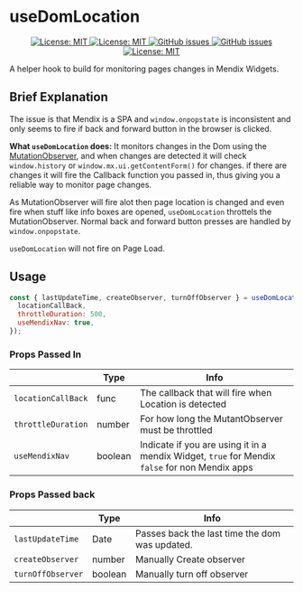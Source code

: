 <h1>useDomLocation</h1>
<p align="center">
  <a href="">
    <img alt="License: MIT" src="https://img.shields.io/badge/Status-Beta-blue?style=for-the-badge" target="_blank" />
  </a>
  <a href="">
    <img alt="License: MIT" src="https://img.shields.io/github/issues/ahwelgemoed/collapsible-header-widget?style=for-the-badge" target="_blank" />
  </a>
  <a href="">
    <img alt="GitHub issues" src="https://img.shields.io/github/release/ahwelgemoed/collapsible-header-widget?style=for-the-badge" target="_blank" />
  </a>
  <a href="">
    <img alt="GitHub issues" src="https://img.shields.io/github/release/ahwelgemoed/collapsible-header-widget?style=for-the-badge&logo=npm" target="_blank" />
  </a>
  <a href="/LICENSE">
    <img alt="License: MIT" src="https://img.shields.io/badge/license-Apache%202.0-orange.svg?style=for-the-badge" target="_blank" />
  </a>
  <br/>
</p>

A helper hook to build for monitoring pages changes in Mendix Widgets.

<h2>Brief Explanation</h2>

The issue is that Mendix is a SPA and `window.onpopstate` is inconsistent and only seems to fire if back and forward button in the browser is clicked.

**What `useDomLocation` does:** It monitors changes in the Dom using the [MutationObserver](https://developer.mozilla.org/en-US/docs/Web/API/MutationObserver), and when changes are detected it will check `window.history` or `window.mx.ui.getContentForm()` for changes. if there are changes it will fire the Callback function you passed in, thus giving you a reliable way to monitor page changes.

As MutationObserver will fire alot then page location is changed and even fire when stuff like info boxes are opened, `useDomLocation` throttels the MutationObserver.
Normal back and forward button presses are handled by `window.onpopstate`.

`useDomLocation` will not fire on Page Load.

<h2>Usage</h2>

```js
const { lastUpdateTime, createObserver, turnOffObserver } = useDomLocation({
  locationCallBack,
  throttleDuration: 500,
  useMendixNav: true,
});
```

<h3>Props Passed In</h3>

|                    | Type    | Info                                                                                           |
| ------------------ | ------- | ---------------------------------------------------------------------------------------------- |
| `locationCallBack` | func    | The callback that will fire when Location is detected                                          |
| `throttleDuration` | number  | For how long the MutantObserver must be throttled                                              |
| `useMendixNav`     | boolean | Indicate if you are using it in a mendix Widget, `true` for Mendix `false` for non Mendix apps |

<h3>Props Passed back</h3>

|                   | Type    | Info                                           |
| ----------------- | ------- | ---------------------------------------------- |
| `lastUpdateTime`  | Date    | Passes back the last time the dom was updated. |
| `createObserver`  | number  | Manually Create observer                       |
| `turnOffObserver` | boolean | Manually turn off observer                     |
